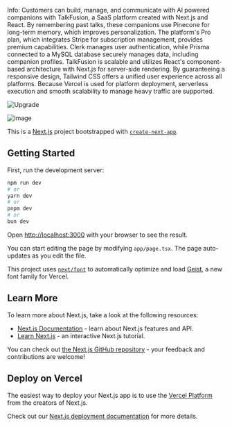 Info:
Customers can build, manage, and communicate with AI powered companions with TalkFusion, a SaaS platform created with Next.js and React. By remembering past talks, these companions use Pinecone for long-term memory, which improves personalization. The platform's Pro plan, which integrates Stripe for subscription management, provides premium capabilities. Clerk manages user authentication, while Prisma connected to a MySQL database securely manages data, including companion profiles. TalkFusion is scalable and utilizes React's component-based architecture with Next.js for server-side rendering. By guaranteeing a responsive design, Tailwind CSS offers a unified user experience across all platforms. Because Vercel is used for platform deployment, serverless execution and smooth scalability to manage heavy traffic are supported.

![Upgrade](https://github.com/user-attachments/assets/69836ef0-7d10-4fe6-bc07-fa2ffd37828b)

![image](https://github.com/user-attachments/assets/6ee309e7-87cf-4ded-aaeb-0891ff4f64d1)





This is a [Next.js](https://nextjs.org) project bootstrapped with [`create-next-app`](https://nextjs.org/docs/app/api-reference/cli/create-next-app).

## Getting Started

First, run the development server:

```bash
npm run dev
# or
yarn dev
# or
pnpm dev
# or
bun dev
```

Open [http://localhost:3000](http://localhost:3000) with your browser to see the result.

You can start editing the page by modifying `app/page.tsx`. The page auto-updates as you edit the file.

This project uses [`next/font`](https://nextjs.org/docs/app/building-your-application/optimizing/fonts) to automatically optimize and load [Geist](https://vercel.com/font), a new font family for Vercel.

## Learn More

To learn more about Next.js, take a look at the following resources:

- [Next.js Documentation](https://nextjs.org/docs) - learn about Next.js features and API.
- [Learn Next.js](https://nextjs.org/learn) - an interactive Next.js tutorial.

You can check out [the Next.js GitHub repository](https://github.com/vercel/next.js) - your feedback and contributions are welcome!

## Deploy on Vercel

The easiest way to deploy your Next.js app is to use the [Vercel Platform](https://vercel.com/new?utm_medium=default-template&filter=next.js&utm_source=create-next-app&utm_campaign=create-next-app-readme) from the creators of Next.js.

Check out our [Next.js deployment documentation](https://nextjs.org/docs/app/building-your-application/deploying) for more details.
